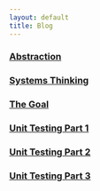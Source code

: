 ```yaml
---
layout: default
title: Blog
---
```

### [Abstraction](\blog\abstraction)
### [Systems Thinking](\blog\systems-thinking)
### [The Goal](\blog\the-goal)
### [Unit Testing Part 1](\blog\unit-testing-1)
### [Unit Testing Part 2](\blog\unit-testing-2)
### [Unit Testing Part 3](\blog\unit-testing-3)